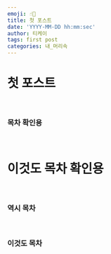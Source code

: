 ```yaml
---
emoji: ☝🏻
title: 첫 포스트
date: 'YYYY-MM-DD hh:mm:sec'
author: 티케이
tags: first post
categories: 내_머리속
---
```



# 첫 포스트
<br>

### 목차 확인용

<br>

# 이것도 목차 확인용

<br>

### 역시 목차

<br>

### 이것도 목차

<br>

```toc

```
